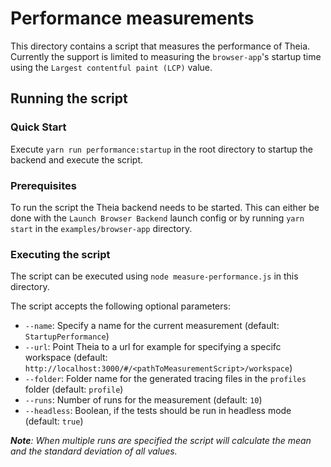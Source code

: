 # Performance measurements

This directory contains a script that measures the performance of Theia.
Currently the support is limited to measuring the `browser-app`'s startup time using the `Largest contentful paint (LCP)` value.

## Running the script

### Quick Start

Execute `yarn run performance:startup` in the root directory to startup the backend and execute the script.

### Prerequisites

To run the script the Theia backend needs to be started.
This can either be done with the `Launch Browser Backend` launch config or by running `yarn start` in the `examples/browser-app` directory.

### Executing the script

The script can be executed using `node measure-performance.js` in this directory.

The script accepts the following optional parameters:

-   `--name`: Specify a name for the current measurement (default: `StartupPerformance`)
-   `--url`: Point Theia to a url for example for specifying a specifc workspace (default: `http://localhost:3000/#/<pathToMeasurementScript>/workspace`)
-   `--folder`: Folder name for the generated tracing files in the `profiles` folder (default: `profile`)
-   `--runs`: Number of runs for the measurement (default: `10`)
-   `--headless`: Boolean, if the tests should be run in headless mode (default: `true`)

_**Note**: When multiple runs are specified the script will calculate the mean and the standard deviation of all values._
